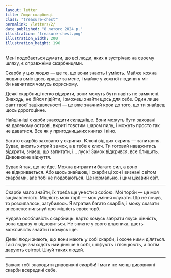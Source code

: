 ```yaml
---
layout: letter
title: Люди-скарбниці
class: "treasure-chest"
permalink: /letters/2/
date_published: "8 лютого 2024 р."
illustration: "treasure-chest.png"
illustration_width: 200
illustration_height: 196
---
```


Мені подобається думати, що всі люди, яких я зустрічаю на своєму шляху, є справжніми скарбницями.

Скарби у цих людях — це те, що вони знають і уміють. Майже кожна людина вміє щось краще за мене, і майже у кожної людини я міг би навчитися чомусь корисному.

Деякі скарбниці легко відкрити, вони можуть бути навіть не замкнені. Знаходь, не бійся підійти, і зможеш знайти щось для себе. Один лише факт твоєї зацікавленості — це вже значний крок до того, що ти знайдеш щось дорогоцінне.

Найцінніші скарби знаходити складніше. Вони можуть бути заховані на далекому острові, вкриті товстим шаром пилу, і можуть просто так не даватися. Все як у пригодницьких книгах і кіно.

Багато скарбів заховано у скринях. Ключі від цих скринь — запитання. Буває, висить хитрий замок, а в тебе є ключ. Ти готовий наважитись відкрити, знаєш, що запитати, і... луск! Замок відкрився, все блищить. Дивовижне відчуття.

Буває й так, що не йде. Можна витратити багато сил, а воно не відкривається. Або щось знайшов, і скарби ці хоч і визнані світом скарбами, але тобі не подобаються. Це нормально, і цим цікавий світ.

* * *

Скарби мало знайти, їх треба ще унести з собою. Мої торби — це моя зацікавленість. Міцність моїх торб — моє уміння слухати. Що не почув, то розсипалось, загубилось. Я втратив багато скарбів, і можу сказати впевнено: пильнуй про міцність своїх торб.

Чудова особливість скарбниць: варто комусь забрати якусь цінність, вона одразу ж відновиться. Не зникне у свого власника, дасть можливість знайти її комусь іще.

Деякі люди знають, що вони мають у собі скарби, і охоче ними діляться. Такі люди знаходять найцінніше в собі, шліфують і глянцюють, а потім дарують світові. Цінуй таких людей.

* * *

Бажаю тобі знаходити дивовижні скарби! І мати не менш дивовижні скарби всередині себе.
